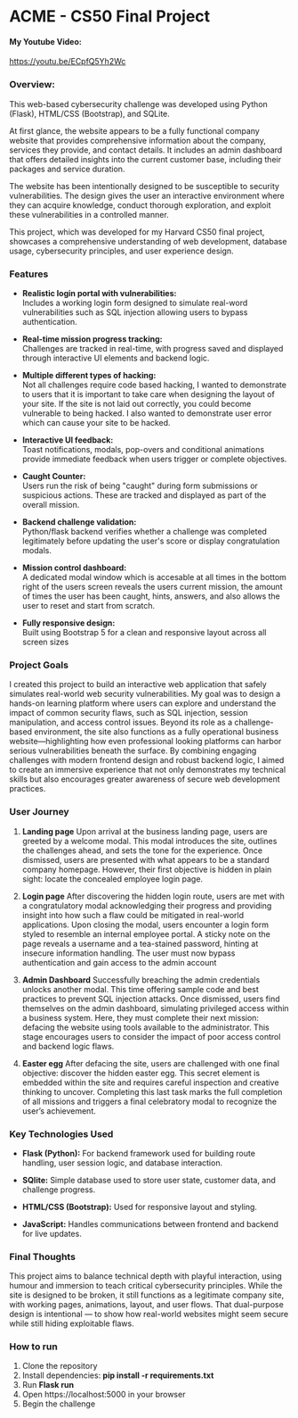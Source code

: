 # ACME - CS50 Final Project

#### My Youtube Video:
https://youtu.be/ECpfQ5Yh2Wc

### Overview:
This web-based cybersecurity challenge was developed using Python (Flask), HTML/CSS (Bootstrap), and SQLite.

At first glance, the website appears to be a fully functional company website that provides comprehensive information about the company, services they provide, and contact details. It includes an admin dashboard that offers detailed insights into the current customer base, including their packages and service duration.

The website has been intentionally designed to be susceptible to security vulnerabilities. The design gives the user an interactive environment where they can acquire knowledge, conduct thorough exploration, and exploit these vulnerabilities in a controlled manner.

This project, which was developed for my Harvard CS50 final project, showcases a comprehensive understanding of web development, database usage, cybersecurity principles, and user experience design.

### Features
- **Realistic login portal with vulnerabilities:**\
Includes a working login form designed to simulate real-word vulnerabilities such as SQL injection allowing users to bypass authentication.

- **Real-time mission progress tracking:**\
Challenges are tracked in real-time, with progress saved and displayed through interactive UI elements and backend logic.

- **Multiple different types of hacking:**\
Not all challenges require code based hacking, I wanted to demonstrate to users that it is important to take care when designing the layout of your site. If the site is not laid out correctly, you could become vulnerable to being hacked. I also wanted to demonstrate user error which can cause your site to be hacked.

- **Interactive UI feedback:**\
Toast notifications, modals, pop-overs and conditional animations provide immediate feedback when users trigger or complete objectives.

- **Caught Counter:**\
Users run the risk of being "caught" during form submissions or suspicious actions. These are tracked and displayed as part of the overall mission.

- **Backend challenge validation:**\
Python/flask backend verifies whether a challenge was completed legitimately before updating the user's score or display congratulation modals.

- **Mission control dashboard:**\
A dedicated modal window which is accesable at all times in the bottom right of the users screen
reveals the users current mission, the amount of times the user has been caught, hints, answers, and also allows the user to reset and start from scratch.

- **Fully responsive design:**\
Built using Bootstrap 5 for a clean and responsive layout across all screen sizes


### Project Goals
I created this project to build an interactive web application that safely simulates real-world web security vulnerabilities. My goal was to design a hands-on learning platform where users can explore and understand the impact of common security flaws, such as SQL injection, session manipulation, and access control issues. Beyond its role as a challenge-based environment, the site also functions as a fully operational business website—highlighting how even professional looking platforms can harbor serious vulnerabilities beneath the surface. By combining engaging challenges with modern frontend design and robust backend logic, I aimed to create an immersive experience that not only demonstrates my technical skills but also encourages greater awareness of secure web development practices.

### User Journey
1. **Landing page**
Upon arrival at the business landing page, users are greeted by a welcome modal. This modal introduces the site, outlines the challenges ahead, and sets the tone for the experience. Once dismissed, users are presented with what appears to be a standard company homepage. However, their first objective is hidden in plain sight: locate the concealed employee login page.

2. **Login page**
After discovering the hidden login route, users are met with a congratulatory modal acknowledging their progress and providing insight into how such a flaw could be mitigated in real-world applications. Upon closing the modal, users encounter a login form styled to resemble an internal employee portal. A sticky note on the page reveals a username and a tea-stained password, hinting at insecure information handling. The user must now bypass authentication and gain access to the admin account

3. **Admin Dashboard**
Successfully breaching the admin credentials unlocks another modal. This time offering sample code and best practices to prevent SQL injection attacks. Once dismissed, users find themselves on the admin dashboard, simulating privileged access within a business system. Here, they must complete their next mission: defacing the website using tools available to the administrator. This stage encourages users to consider the impact of poor access control and backend logic flaws.

4. **Easter egg**
After defacing the site, users are challenged with one final objective: discover the hidden easter egg. This secret element is embedded within the site and requires careful inspection and creative thinking to uncover. Completing this last task marks the full completion of all missions and triggers a final celebratory modal to recognize the user’s achievement.

### Key Technologies Used
- **Flask (Python):** For backend framework used for building route handling, user session logic, and database interaction.

- **SQlite:** Simple database used to store user state, customer data, and challenge progress.

- **HTML/CSS (Bootstrap):** Used for responsive layout and styling.

- **JavaScript:** Handles communications between frontend and backend for live updates.


### Final Thoughts
This project aims to balance technical depth with playful interaction, using humour and immersion to teach critical cybersecurity principles.
While the site is designed to be broken, it still functions as a legitimate company site, with working pages, animations, layout, and user flows. That dual-purpose design is intentional — to show how real-world websites might seem secure while still hiding exploitable flaws.

### How to run
1. Clone the repository
2. Install dependencies: **pip install -r requirements.txt**
3. Run **Flask run**
4. Open https://localhost:5000 in your browser
5. Begin the challenge

